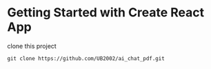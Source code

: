 # Getting Started with Create React App

clone this project 

```
git clone https://github.com/UB2002/ai_chat_pdf.git
```
